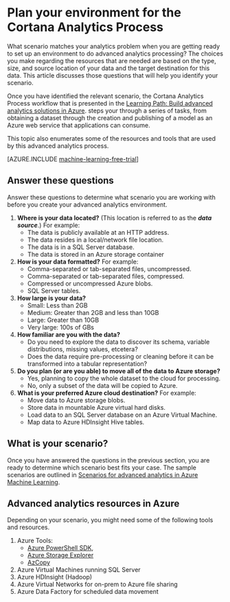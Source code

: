 <properties 
	pageTitle="Plan a Machine Learning advanced analytics environment | Microsoft Azure" 
	description="Plan your advanced analytics environment by considering key questions." 
	services="machine-learning" 
	documentationCenter="" 
	authors="bradsev"
	manager="paulettm" 
	editor="cgronlun" />

<tags 
	ms.service="machine-learning" 
	ms.workload="data-services" 
	ms.tgt_pltfrm="na" 
	ms.devlang="na" 
	ms.topic="article" 
	ms.date="10/18/2015" 
	ms.author="bradsev" /> 


# Plan your environment for the Cortana Analytics Process

What scenario matches your analytics problem when you are getting ready to set up an environment to do advanced analytics processing?  The choices you make regarding the resources that are needed are based on the type, size, and source location of your data and the target destination for this data. This article discusses those questions that will help you identify your scenario.

Once you have identified the relevant scenario, the Cortana Analytics Process workflow that is presented in the [Learning Path: Build advanced analytics solutions in Azure](machine-learning-data-science-how-to-create-machine-learning-service.md).
steps your through a series of tasks, from obtaining a dataset through the creation and publishing of a model as an Azure web service that applications can consume.

This topic also enumerates some of the resources and tools that are used by this advanced analytics process.

[AZURE.INCLUDE [machine-learning-free-trial](../../includes/machine-learning-free-trial.md)]

## Answer these questions
Answer these questions to determine what scenario you are working with before you create your advanced analytics environment.

1. **Where is your data located?** (This location is referred to as the ***data source***.) For example:
	- The data is publicly available at an HTTP address.
	- The data resides in a local/network file location.
	- The data is in a SQL Server database.
	- The data is stored in an Azure storage container
2. **How is your data formatted?** For example:
    - Comma-separated or tab-separated files, uncompressed.
    - Comma-separated or tab-separated files, compressed.
	- Compressed or uncompressed Azure blobs.
	- SQL Server tables.
3. **How large is your data?**
    - Small: Less than 2GB
    - Medium: Greater than 2GB and less than 10GB
	- Large: Greater than 10GB
	- Very large: 100s of GBs
4. **How familiar are you with the data?**
    - Do you need to explore the data to discover its schema, variable distributions, missing values, etcetera? 
	- Does the data require pre-processing or cleaning before it can be transformed into a tabular representation? 
5. **Do you plan (or are you able) to move all of the data to Azure storage?**
    - Yes, planning to copy the whole dataset to the cloud for processing.
	- No, only a subset of the data will be copied to Azure.
6. **What is your preferred Azure cloud destination?** For example:
	- Move data to Azure storage blobs.
	- Store data in mountable Azure virtual hard disks.
	- Load data to an SQL Server database on an Azure Virtual Machine.
	- Map data to Azure HDInsight Hive tables.

## What is your scenario?
Once you have answered the questions in the previous section, you are ready to determine which scenario best fits your case. The sample scenarios are outlined in [Scenarios for advanced analytics in Azure Machine Learning](../machine-learning-data-science-plan-sample-scenarios.md).

## Advanced analytics resources in Azure
Depending on your scenario, you might need some of the following tools and resources.

1.  Azure Tools: 
	* 	[Azure PowerShell SDK](../install-configure-powershell.md), 
	* 	[Azure Storage Explorer](http://azurestorageexplorer.codeplex.com/)
	* 	[AzCopy](../storage-use-azcopy.md)
2.  Azure Virtual Machines running SQL Server
3.  Azure HDInsight (Hadoop)
4.  Azure Virtual Networks for on-prem to Azure file sharing
5.  Azure Data Factory for scheduled data movement






 